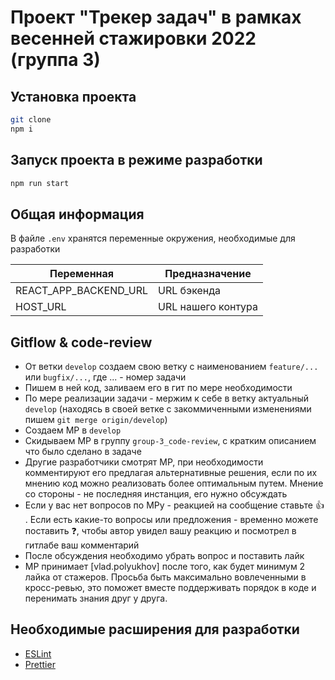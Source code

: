# Проект "Трекер задач" в рамках весенней стажировки 2022 (группа 3)

## Установка проекта

```bash
git clone
npm i
```

## Запуск проекта в режиме разработки

```bash
npm run start
```

## Общая информация

В файле `.env` хранятся переменные окружения, необходимые для разработки

| Переменная | Предназначение |
| ------ | ------ |
| REACT_APP_BACKEND_URL | URL бэкенда |
| HOST_URL | URL нашего контура |

## Gitflow & code-review

- От ветки `develop` создаем свою ветку с наименованием `feature/...` или `bugfix/...`, где ... - номер задачи
- Пишем в ней код, заливаем его в гит по мере необходимости
- По мере реализации задачи - мержим к себе в ветку актуальный `develop` (находясь в своей ветке с закоммиченными изменениями пишем `git merge origin/develop`)
- Создаем МР в `develop`
- Скидываем МР в группу `group-3_code-review`, с кратким описанием что было сделано в задаче
- Другие разработчики смотрят МР, при необходимости комментируют его предлагая альтернативные решения, если по их мнению код можно реализовать более оптимальным путем. Мнение со стороны - не последняя инстанция, его нужно обсуждать
- Если у вас нет вопросов по МРу - реакцией на сообщение ставьте :+1: . Если есть какие-то вопросы или предложения - временно можете поставить :question:, чтобы автор увидел вашу реакцию и посмотрел в гитлабе ваш комментарий
- После обсуждения необходимо убрать вопрос и поставить лайк
- МР принимает [vlad.polyukhov] после того, как будет минимум 2 лайка от стажеров. Просьба быть максимально вовлеченными в кросс-ревью, это поможет вместе поддерживать порядок в коде и перенимать знания друг у друга.

## Необходимые расширения для разработки

- [ESLint]
- [Prettier]

[ESLint]: https://marketplace.visualstudio.com/items?itemName=dbaeumer.vscode-eslint
[Prettier]: https://marketplace.visualstudio.com/items?itemName=esbenp.prettier-vscode